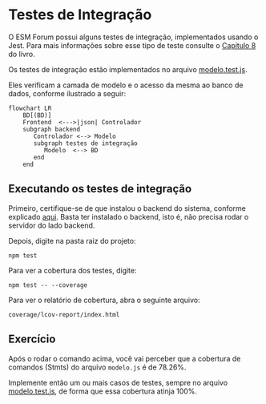 # Testes de Integração

O ESM Forum possui alguns testes de integração, implementados 
usando o Jest. Para mais informações sobre esse tipo de teste 
consulte o 
[Capítulo 8](https://engsoftmoderna.info/cap8.html#testes-de-integra%C3%A7%C3%A3o)
do livro.

Os testes de integração estão implementados no arquivo
[modelo.test.js](../testes/modelo.test.js).

Eles verificam a camada de modelo e o acesso da mesma ao banco de 
dados, conforme ilustrado a seguir:

```mermaid
flowchart LR
    BD[(BD)]
    Frontend  <--->|json| Controlador
    subgraph backend
       Controlador <--> Modelo
       subgraph testes de integração
          Modelo  <--> BD 
       end
    end
```

## Executando os testes de integração

Primeiro, certifique-se de que instalou o backend do sistema, conforme explicado [aqui](./instalacao.md). Basta ter instalado o backend, isto é, não precisa rodar o servidor do lado backend.

Depois, digite na pasta raiz do projeto:

``npm test``

Para ver a cobertura dos testes, digite:

``npm test -- --coverage`` 

Para ver o relatório de cobertura, abra o seguinte arquivo:

`coverage/lcov-report/index.html`

## Exercício

Após o rodar o comando acima, você vai perceber que a cobertura 
de comandos (Stmts) do arquivo `modelo.js` é de 78.26%.

Implemente então um ou mais casos de testes, sempre no 
arquivo [modelo.test.js](../testes/modelo.test.js), de forma que 
essa cobertura atinja 100%.
